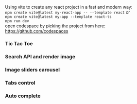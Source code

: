 Using vite to create any react project in a fast and modern way: <br/>
```npm create vite@latest my-react-app -- --template react``` or <br/>
```npm create vite@latest my-app --template react-ts``` <br/>
```npm run dev``` <br/>
open codespace by picking the project from here: https://github.com/codespaces

### Tic Tac Toe
### Search API and render image
### Image sliders carousel
### Tabs control
### Auto complete
